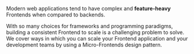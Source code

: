 Modern web applications tend to have complex and **feature-heavy** Frontends when compared to backends.

With so many choices for frameworks and programming paradigms, building a consistent Frontend to scale is a challenging problem to solve. We cover ways in which you can scale your Frontend application and your development teams by using a Micro-Frontends design pattern.
